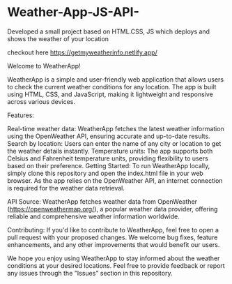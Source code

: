 # Weather-App-JS-API-
Developed a small project based on HTML.CSS, JS which deploys and shows the weather of your location

checkout here https://getmyweatherinfo.netlify.app/

Welcome to WeatherApp!

WeatherApp is a simple and user-friendly web application that allows users to check the current weather conditions for any location. The app is built using HTML, CSS, and JavaScript, making it lightweight and responsive across various devices.

Features:

Real-time weather data: WeatherApp fetches the latest weather information using the OpenWeather API, ensuring accurate and up-to-date results.
Search by location: Users can enter the name of any city or location to get the weather details instantly.
Temperature units: The app supports both Celsius and Fahrenheit temperature units, providing flexibility to users based on their preference.
Getting Started:
To run WeatherApp locally, simply clone this repository and open the index.html file in your web browser. As the app relies on the OpenWeather API, an internet connection is required for the weather data retrieval.

API Source:
WeatherApp fetches weather data from OpenWeather (https://openweathermap.org/), a popular weather data provider, offering reliable and comprehensive weather information worldwide.

Contributing:
If you'd like to contribute to WeatherApp, feel free to open a pull request with your proposed changes. We welcome bug fixes, feature enhancements, and any other improvements that would benefit our users.

We hope you enjoy using WeatherApp to stay informed about the weather conditions at your desired locations. Feel free to provide feedback or report any issues through the "Issues" section in this repository.

